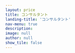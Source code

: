 ```yaml
---
layout: price
title: コンサルタント
landing-title: 'コンサルタント'
nav-menu: true
description: 
image: null
author: null
show_tile: false
---
```

